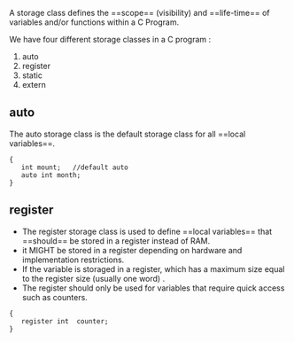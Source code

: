 A storage class defines the ==scope== (visibility) and ==life-time== of variables and/or functions within a C Program. 

We have four different storage classes in a C program :
1. auto
2. register
3. static
4. extern

## auto
The auto storage class is the default storage class for all ==local variables==.
```
{
   int mount;   //default auto
   auto int month;
}
```
## register
- The register storage class is used to define ==local variables== that ==should== be stored in a register instead of RAM. 
- it MIGHT be stored in a register depending on hardware and implementation restrictions.
- If the variable is storaged in a register, which has a maximum size equal to the register size (usually one word) .
- The register should only be used for variables that require quick access such as counters.
```
{
   register int  counter;
}
```


